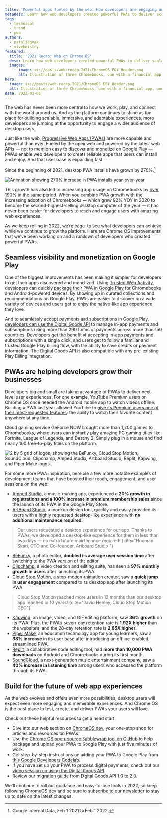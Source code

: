 ```yaml
---
title: 'Powerful apps fueled by the web: How developers are engaging an expanding Chrome OS audience'
metadesc: Learn how web developers created powerful PWAs to deliver scalable and engaging experiences for desktop users on Chrome OS.
tags:
  - technical
  - trend
  - pwa
authors:
  - nataliagvak
  - vivekmistry
featured:
  title: '2021 Recap: Web on Chrome OS'
  desc: Learn how web developers created powerful PWAs to deliver scalable and engaging experiences for desktop users on Chrome OS.
  images:
    - image: ix://posts/web-recap-2021/ChromeOS_EOY_Header.png
      alt: Illustration of three Chromebooks, one with a financial app, one with a video player, and one with a music mixing app, with a mug of coffee and a speaker on each side of the Chromebooks.
hero:
  image: ix://posts/web-recap-2021/ChromeOS_EOY_Header.png
  alt: Illustration of three Chromebooks, one with a financial app, one with a video player, and one with a music mixing app, with a mug of coffee and a speaker on each side of the Chromebooks.
date: 2022-03-01
---
```


The web has never been more central to how we work, play, and connect with the world around us. And as the platform continues to shine as the place for building scalable, immersive, and adaptable experiences, more developers are jumping at the opportunity to engage a wider audience of desktop users.

Just like the web, [Progressive Web Apps (PWAs)](https://web.dev/what-are-pwas/) are more capable and powerful than ever. Fueled by the open web and powered by the latest web APIs — not to mention easy to discover and monetize on Google Play — PWAs enable web developers to create reliable apps that users can install and enjoy. And that user base is expanding fast

Since the beginning of 2021, desktop PWA installs have grown by 270%.[^1]

[^1]: Google Internal Data, Feb 1 2021 to Feb 1 2022.

![Animation showing 270% increase in PWA installs year-over-year](ix://posts/web-recap-2021/ChromeOS_EOY_Inline1_R4.gif)

This growth has also led to increasing app usage on Chromebooks by [over 190% in the same period](https://chromeos.dev/en/posts/simple-payments-that-users-trust-monetizing-web-apps-in-google-play). When you combine PWA growth with the increasing adoption of Chromebooks — which grew 92% YOY in 2020 to become the second-highest-selling desktop computer of the year — it has never been easier for developers to reach and engage users with amazing web experiences.

As we keep rolling in 2022, we’re eager to see what developers can achieve while we continue to grow the platform. Here are Chrome OS improvements that we’ve been working on and a rundown of developers who created powerful PWAs.

## Seamless visibility and monetization on Google Play

One of the biggest improvements has been making it simpler for developers to get their apps discovered and monetized. Using [Trusted Web Activity⁠](https://developers.google.com/web/android/trusted-web-activity), developers can quickly [package their PWA in Google Play](https://chromeos.dev/en/posts/easy-to-build-monetize-and-discover-list-your-web-app-on-google-play) for Chromebooks and Android-powered devices. By showing up in curated collections and recommendations on Google Play, PWAs are easier to discover on a wide variety of devices and users get to enjoy the native-like app experience they love.

And to seamlessly accept payments and subscriptions in Google Play, [developers can use the Digital Goods API](https://chromeos.dev/en/publish/pwa-play-billing) to manage in-app payments and subscriptions using more than 290 forms of payments across more than 150 countries. Developers get the benefit of accepting in-app payments and subscriptions with a single click, and users get to follow a familiar and trusted Google Play billing flow, with the ability to save credits or payment information. The Digital Goods API is also compatible with any pre-existing Play Billing integration.

## PWAs are helping developers grow their businesses

Developers big and small are taking advantage of PWAs to deliver next-level user experiences. For one example, YouTube Premium users on Chrome OS once needed the Android mobile app to watch videos offline. Building a PWA last year allowed YouTube to [give its Premium users one of their most-requested features](https://chromeos.dev/en/stories/youtube): the ability to watch their favorite content anywhere at any time.

Cloud gaming service GeForce NOW brought more than 1,200 games to Chromebooks, where users can instantly play amazing PC gaming titles like Fortnite, League of Legends, and Destiny 2. Simply plug in a mouse and find nearly 100 free-to-play titles on the platform.

![2 by 5 grid of logos, showing the BeFunky, Cloud Stop Motion, SoundCloud, Clipchamp, Amped Studio, Artboard Studio, Replit, Kapwing, and Piper Make logos](ix://posts/web-recap-2021/ChromeOS_EOY_Inline2-1600x732.png)

For some more PWA inspiration, here are a few more notable examples of development teams that have boosted their reach, engagement, and user sessions on the web:

- [Amped Studio](https://ampedstudio.com/), a music-making app, experienced a **20% growth in registrations and a 100% increase in premium membership sales** since the launch of its PWA in the Google Play Store.
- [ArtBoard Studio](https://app.artboard.studio/), a mockup design tool, quickly and easily provided its users with a highly requested desktop-like experience with **no additional maintenance required**.

> Our users requested a desktop experience for our app. Thanks to PWAs, we developed a desktop-like experience for them in less than two days — no extra future maintenance required!
> {cite="Hooman Skari, CTO and Co-founder, Artboard Studio "}

- [BeFunky](https://www.befunky.com/), a photo editor, **doubled its average user session time** after switching to the PWA version of the editor.
- [Clipchamp](https://clipchamp.com/en/), a video creation and editing suite, has seen a **97% monthly growth in users** after launching its PWA.
- [Cloud Stop Motion](https://app.cloudstopmotion.com/), a stop-motion animation creator, saw a **quick jump in user engagement** compared to its desktop app after launching its PWA.

> Cloud Stop Motion reached more users in 12 months than our desktop app reached in 10 years!
> {cite="David Henley, Cloud Stop Motion CEO"}

- [Kapwing](https://www.kapwing.com/), an image, video, and GIF editing platform, saw **36% growth** on its PWA. Plus, the PWA’s seven-day retention rate is **1.92X higher** than the website’s, and the 28-day retention rate is **2.85X higher**.
- [Piper Make](https://make.playpiper.com/), an education technology app for young learners, saw a **38% increase** in its user base after introducing an offline-enabled, streamlined PWA.
- [Replit](https://replit.com/), a collaborative code editing tool, had **more than 10,000 PWA downloads** on Android and Chromebooks during its first month.
- [SoundCloud](https://replit.com/), a next-generation music entertainment company, saw a **40% increase in listening time** among users who accessed the platform through its PWA.

## Build for the future of web app experiences

As the web evolves and offers even more possibilities, desktop users will expect even more engaging and memorable experiences. And Chrome OS is the best place to test, create, and deliver PWAs your users will love.

Check out these helpful resources to get a head start:

- Dive into our web section on [ChromeOS.dev](https://chromeos.dev/en/web), your one-stop shop for articles and resources on PWAs.
- Use the [Chrome OS open-source Bubblewrap tool on GitHub](https://github.com/GoogleChromeLabs/bubblewrap) to help package and upload your PWA to Google Play with just five minutes of work.
- Get step-by-step instructions on adding your PWA to Google Play from [this Google Developers Codelab](https://developers.google.com/codelabs/pwa-in-play#0).
- If you have set up your PWA to process digital payments, check out our [video session on using the Digital Goods API](https://youtu.be/Ge7VkPC2eM0)⁠.
- Review our [migration guide](https://chromeos.dev/en/posts/dgapi-2-migration) from Digital Goods API 1.0 to 2.0.

We'll continue to roll out guidance and easy-to-use tools in 2022, so keep following [ChromeOS.dev⁠](https://chromeos.dev/) and be sure to [subscribe to our newsletter⁠](https://chromeos.dev/en/subscribe) to stay up to date on the latest changes.

